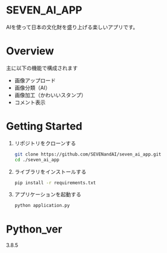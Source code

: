 SEVEN_AI_APP
=======

AIを使って日本の文化財を盛り上げる楽しいアプリです。

Overview
=======

主に以下の機能で構成されます
- 画像アップロード
- 画像分類（AI）
- 画像加工（かわいいスタンプ）
- コメント表示

Getting Started
===============

1. リポジトリをクローンする
    ``` bash
    git clone https://github.com/SEVENandAI/seven_ai_app.git
    cd ./seven_ai_app
    ```

1. ライブラリをインストールする
    ``` bash
    pip install -r requirements.txt
    ```

1. アプリケーションを起動する
    ``` bash
    python application.py
    ```
 
 Python_ver
 ==============
 3.8.5



